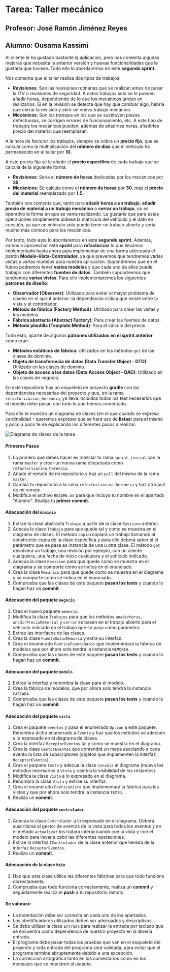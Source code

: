# Tarea: Taller mecánico
## Profesor: José Ramón Jiménez Reyes
## Alumno: Ousama Kassimi

Al cliente le ha gustado bastante la aplicación, pero nos comenta algunas mejoras que necesita la anterior versión y nuevas funcionalidades que le gustaría que tuviese. Todo ello lo abordaremos en este **segundo sprint**.

Nos comenta que el taller realiza dos tipos de trabajos:
- **Revisiones**: Son las revisiones rutinarias que se realizan antes de pasar la ITV o revisiones de seguridad. A estos trabajos solo se le pueden añadir horas, dependiendo de lo que los mecánicos tarden en realizarlos. Si en la revisión se detecta que hay que cambiar algo, habría que cerrar la revisión y abrir un nuevo trabajo mecánico.
- **Mecánicos**: Son los trabajos en los que se sustituyen piezas defectuosas, se corrigen errores de funcionamiento, etc. A este tipo de trabajos los mecánicos pueden, además de añadirles horas, añadirles precio del material que reemplazan.

A la hora de facturar los trabajos, siempre se cobra un **precio fijo**, que se calcula como la multiplicación del **número de días** que el vehículo ha permanecido en el taller por **10**.

A este precio fijo se le añade el **precio específico** de cada trabajo que se calcula de la siguiente forma:
- **Revisiones**: Sería el **número de horas** dedicadas por los mecánicos por **35**.
- **Mecánicos**: Se calcula como el **número de horas** por **30**, más el **precio del material** reemplazado por **1.5**.

También nos comenta que, tanto para **añadir horas a un trabajo**, **añadir precio de material a un trabajo mecánico** o **cerrar un trabajo**, no es operativo la forma en que se venía realizando. Le gustaría que para estas operaciones simplemente pidiese la matrícula del vehículo y el dato en cuestión, ya que un vehículo solo puede tener un trabajo abierto y sería mucho más cómodo para los mecánicos.

Por tanto, todo esto lo abordaremos en este **segundo sprint**. Además, vamos a aprovechar este **sprint** para **refactorizar** lo que llevamos implementado hasta ahora para implementar de una forma adecuada el patrón **Modelo-Vista-Controlador**, ya que prevemos que tendremos varias vistas y varias modelos para nuestra aplicación. Supondremos que en el futuro podremos tener **varios modelos** y que cada uno de ellos puede trabajar con diferentes **fuentes de datos**. También supondremos que tendremos **varias vistas**. Para ello implementaremos los siguientes **patrones de diseño**:
- **Observador (Observer)**: Utilizado para evitar el mayor problema de diseño en el sprint anterior: la dependencia cíclica que existe entre la vista y el controlador.
- **Método de fábrica (Factory Method)**: Utilizado para crear las vistas y los modelos. 
- **Fábrica abstracta (Abstract Factory)**: Para crear las fuentes de datos.
- **Método plantilla (Template Method)**: Para el cálculo del precio. 

Todo esto, aparte de algunos **patrones utilizados en el sprint anterior** como eran:
- **Métodos estáticos de fábrica**: Utilizados en los métodos `get` de las clases de dominio.
- **Objeto de transferencia de datos (Data Transfer Object - DTO)**: Utilizado en las clases de dominio.
- **Objeto de acceso a los datos (Data Access Object - DAO)**: Utilizado en las clases de negocio.

En este repositorio hay un esqueleto de proyecto **gradle** con las dependencias necesarias del proyecto y que, en la rama `refactorizacion_herencia`, ya lleva incluidos todos los test necesarios que el modelo debe pasar, con todo lo que hemos comentado.

Para ello te muestro un diagrama de clases (en el que cuando se expresa cardinalidad `*` queremos expresar que se hará uso de **listas**) para el mismo y poco a poco te iré explicando los diferentes pasos a realizar:

![Diagrama de clases de la tarea](src/main/resources/uml/tallerMecanico.jpg)


#### Primeros Pasos
1. Lo primero que debes hacer es mezclar tu rama `sprint_inicial` con la rama `master` y crear un nueva rama etiquetada como `refactorizacion_herencia`.
2. Añade el remote de mi repositorio y haz un `pull` del mismo de la rama `master`.
3. Cambia tu repositorio a la rama `refactorizacion_herencia` y haz otro pull de mi remote.
4. Modifica el archivo `README.md` para que incluya tu nombre en el apartado "Alumno". Realiza tu **primer commit**.

#### Adecuación del `dominio`
1. Extrae la clase abstracta `Trabajo` a partir de la clase `Revision` anterior.
2. Adecúa la clase `Trabajo` para que quede tal y como se muestra en el diagrama de clases. El método `copiar`copiará un trabajo llamando al constructor copia de la clase específica y para ello deberá saber si el parámetro que se pasa es instancia de una u otra clase. El método `get` devolverá un trabajo, una revisión por ejemplo, con un cliente cualquiera, una fecha de inicio cualquiera y el vehículo indicado.
3. Adecúa la clase `Revision` para que quede como se muestra en el diagrama y se comporte como se indica en el enunciado.
4. Crea la clase `Mecanico` para que quede como se muestra en el diagrama y se comporte como se indica en el enunciado.
5. Comprueba que las clases de este paquete **pasan los tests** y cuando lo hagan haz un **commit**.

#### Adecuación del paquete `negocio`
1. Crea el nuevo paquete `memoria`.
2. Modifica la clase `Trabajos` para que los métodos `anadirHoras`, `anadirPrecioMaterial` y `cerrar` se basen en el trabajo abierto para el vehículo indicado en el trabajo que se pasa como parámetro.
3. Extrae las interfaces de las clases.
4. Crea la clase `FuenteDatosMemoria` y extra su interfaz.
5. Crea el enumerado `FabricaFuenteDatos` que implementará la fábrica de modelos que por ahora solo tendrá la instancia `MEMORIA`.
6. Comprueba que las clases de este paquete **pasan los tests** y cuando lo hagan haz un **commit**.

#### Adecuación del paquete `modelo`
1. Extrae la interfaz y renombra la clase para el modelo.
2. Crea la fábrica de modelos, que por ahora solo tendrá la instancia `CASCADA`.
3. Comprueba que las clases de este paquete **pasan los tests** y cuando lo hagan haz un **commit**.

#### Adecuación del paquete `vista`
1. Crea el paquete `eventos` y pasa el enumerado `Opcion` a este paquete. Renombra dicho enumerado a `Evento` y haz que los métodos se adecuen a lo expresado en el diagrama de clases.
2. Crea la interfaz `ReceptorEventos` tal y como se muestra en el diagrama.
3. Crea la clase `GestorEventos` que contendrá un mapa asociando a cada evento la lista de subscriptores (objetos que implementen la interfaz `ReceptorEventos`).
4. Crea el paquete `texto` y adecua la clase `Consola` al diagrama (mueve los métodos necesarios a `Vista` y cambia la visibilidad de los restantes).
5. Modifica la clase `Vista` a lo expresado en el diagrama.
6. Renombra la clase `Vista` y extrae su interfaz.
7. Crea el enumerado `FabricaVista` que implementará la fábrica para las vistas y que por ahora solo tendrá la instancia `TEXTO`.
8. Realiza un **commit**.

#### Adecuación del paquete `controlador`
1. Adecúa la clase `Controlador` a lo expresado en el diagrama. Deberá suscribirse al gestor de eventos de la vista para todos los eventos y en el método `actualizar` los tratará interactuando con la vista y con el modelo para llevar a cabo las diferentes operaciones.
2. Extrae la interfaz `IControlador` de la clase anterior que hereda de la interfaz `ReceptorEventos`.
3. Realiza un **commit**.

#### Adecuación de la clase `Main`
1. Haz que esta clase utilice las diferentes fábricas para que todo funcione correctamente.
2. Comprueba que todo funciona correctamente, realiza un **commit** y seguidamente realiza el **push** a tu repositorio remoto.


#### Se valorará:

- La indentación debe ser correcta en cada uno de los apartados.
- Los identificadores utilizados deben ser adecuados y descriptivos.
- Se debe utilizar la clase `Entrada` para realizar la entrada por teclado que se encuentra como dependencia de nuestro proyecto en la librería entrada.
- El programa debe pasar todas las pruebas que van en el esqueleto del proyecto y toda entrada del programa será validada, para evitar que el programa termine abruptamente debido a una excepción.
- La corrección ortográfica tanto en los comentarios como en los mensajes que se muestren al usuario.


